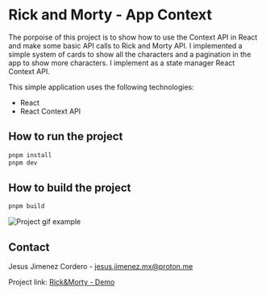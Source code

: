 # Rick and Morty - App Context

The porpoise of this project is to show how to use the Context API in React and make some basic API calls to Rick and Morty API. I implemented a simple system of cards to show all the characters and a pagination in the app to show more characters. I implement as a state manager React Context API.

This simple application uses the following technologies:
- React
- React Context API

## How to run the project
```javascript
pnpm install
pnpm dev
```

## How to build the project
```javascript
pnpm build
```

![Project gif example](https://github.com/JesusJimenezC/ImagesExampleProjects/blob/master/Rick_and_Morty.gif?raw=true)

## Contact

Jesus Jimenez Cordero - [jesus.jimenez.mx@proton.me](mailto:jesus.jimenez.mx@proton.me)

Project link: [Rick&Morty - Demo]([https://astro-blog-tan-nine.vercel.app/](https://rick-and-morty-context.netlify.app/))
